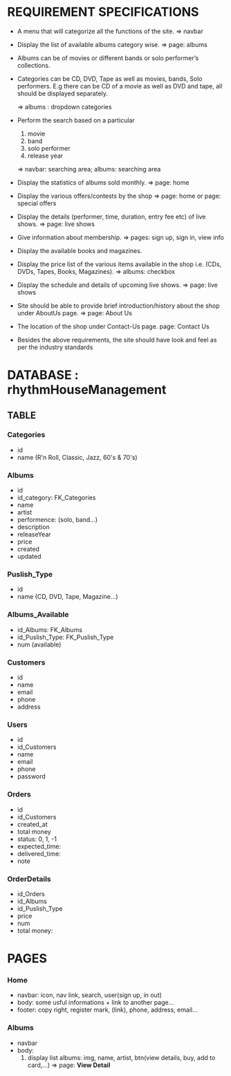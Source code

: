 # REQUIREMENT SPECIFICATIONS

- A menu that will categorize all the functions of the site. => navbar

- Display the list of available albums category wise. => page: albums

- Albums can be of movies or different bands or solo performer’s collections.

- Categories can be CD, DVD, Tape as well as movies, bands, Solo performers. E.g there can be CD of a movie as well as DVD and tape, all should be displayed separately.

  => albums : dropdown categories

- Perform the search based on a particular

  1. movie
  2. band
  3. solo performer
  4. release year

  => navbar: searching area; albums: searching area

- Display the statistics of albums sold monthly. => page: home

- Display the various offers/contests by the shop => page: home or page: special offers

- Display the details (performer, time, duration, entry fee etc) of live shows. => page: live shows

- Give information about membership. => pages: sign up, sign in, view info

- Display the available books and magazines.

- Display the price list of the various items available in the shop i.e. (CDs, DVDs, Tapes, Books, Magazines). => albums: checkbox

- Display the schedule and details of upcoming live shows. => page: live shows

- Site should be able to provide brief introduction/history about the shop under AboutUs page. => page: About Us

- The location of the shop under Contact-Us page. page: Contact Us

- Besides the above requirements, the site should have look and feel as per the industry standards

# DATABASE : rhythmHouseManagement

## TABLE

### Categories

- id
- name (R'n Roll, Classic, Jazz, 60's & 70's)

### Albums

- id
- id_category: FK_Categories
- name
- artist
- performence: (solo, band...)
- description
- releaseYear
- price
- created
- updated

### Puslish_Type

- id
- name (CD, DVD, Tape, Magazine...)

### Albums_Available

- id_Albums: FK_Albums
- id_Puslish_Type: FK_Puslish_Type
- num (available)

### Customers

- id
- name
- email
- phone
- address

### Users

- id
- id_Customers
- name
- email
- phone
- password

### Orders

- id
- id_Customers
- created_at
- total money
- status: 0, 1, -1
- expected_time:
- delivered_time:
- note

### OrderDetails

- id_Orders
- id_Albums
- id_Puslish_Type
- price
- num
- total money:

# PAGES

### Home

- navbar: icon, nav link, search, user(sign up, in out)
- body: some usful informations + link to another page...
- footer: copy right, register mark, (link), phone, address, email...

### Albums

- navbar
- body:
  1. display list albums: img, name, artist, btn(view details, buy, add to card,...) => page: <b>View Detail</b>
